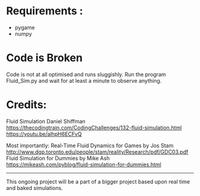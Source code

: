 # Requirements :
- pygame
- numpy
# Code is Broken
Code is not at all optimised and runs sluggishly. Run the program Fluid_Sim.py and wait for at least a minute to observe anything.

# Credits:
Fluid Simulation
Daniel Shiffman
https://thecodingtrain.com/CodingChallenges/132-fluid-simulation.html
https://youtu.be/alhpH6ECFvQ

Most importantly:
Real-Time Fluid Dynamics for Games by Jos Stam
http://www.dgp.toronto.edu/people/stam/reality/Research/pdf/GDC03.pdf
Fluid Simulation for Dummies by Mike Ash
https://mikeash.com/pyblog/fluid-simulation-for-dummies.html

---
This ongoing project will be a part of a bigger project based upon real time and baked simulations.
